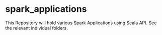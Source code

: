 # spark_applications
This Repository will hold various Spark Applications using Scala API. See the relevant individual folders.
